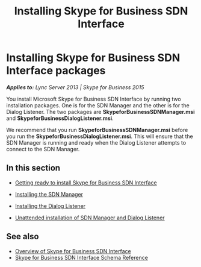 ﻿---
title: Installing Skype for Business SDN Interface
TOCTitle: Installing Skype for Business SDN Interface
ms:assetid: 69aa312c-0abb-438c-8588-0d756ba09a6d
ms:mtpsurl: https://msdn.microsoft.com/library/Dn785197(v=office.16)
ms:contentKeyID: 65258657
description: You install Microsoft Skype for Business SDN Interface by running two installation packages. One is for the SDN Manager and the other is for Dialog Listener.
ms.date: 02/27/2017
mtps_version: v=office.16
---

# Installing Skype for Business SDN Interface packages


_**Applies to:** Lync Server 2013 | Skype for Business 2015_

You install Microsoft Skype for Business SDN Interface by running two installation packages. One is for the SDN Manager and the other is for the Dialog Listener. The two packages are **SkypeforBusinessSDNManager.msi** and **SkypeforBusinessDialogListener.msi**.

We recommend that you run **SkypeforBusinessSDNManager.msi** before you run the **SkypeforBusinessDialogListener.msi**. This will ensure that the SDN Manager is running and ready when the Dialog Listener attempts to connect to the SDN Manager.

## In this section

  - [Getting ready to install Skype for Business SDN Interface](getting-ready-to-install-skype-for-business-sdn-interface.md)

  - [Installing the SDN Manager](installing-the-sdn-manager.md)

  - [Installing the Dialog Listener](installing-the-dialog-listener.md)

  - [Unattended installation of SDN Manager and Dialog Listener](unattended-installation-of-sdn-manager-and-dialog-listener.md)

## See also

- [Overview of Skype for Business SDN Interface](overview-of-skype-for-business-sdn-interface.md)
- [Skype for Business SDN Interface Schema Reference](skype-for-business-sdn-interface-schema-reference.md)

